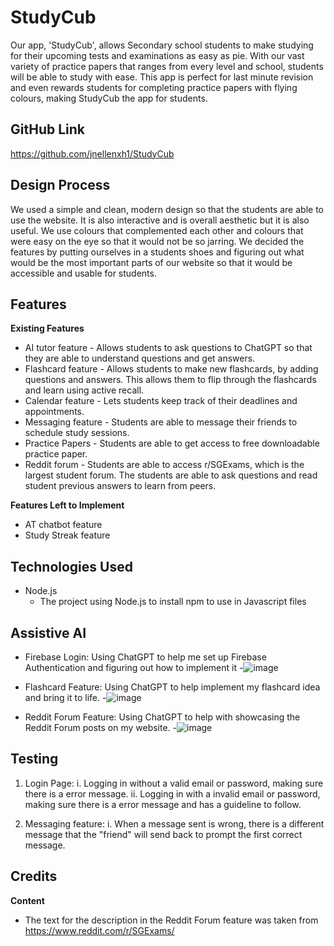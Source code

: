 # StudyCub
Our app, 'StudyCub', allows Secondary school students to make studying for their upcoming tests and examinations as easy as pie. With our vast variety of practice papers that ranges from every level and school, students will be able to study with ease. This app is perfect for last minute revision and even rewards students for completing practice papers with flying colours, making StudyCub the app for students.

## GitHub Link
https://github.com/jnellenxh1/StudyCub

## Design Process
We used a simple and clean, modern design so that the students are able to use the website. It is also interactive and is overall aesthetic but it is also useful. We use colours that complemented each other and colours that were easy on the eye so that it would not be so jarring. We decided the features by putting ourselves in a students shoes and figuring out what would be the most important parts of our website so that it would be accessible and usable for students. 

## Features
**Existing Features**
- AI tutor feature - Allows students to ask questions to ChatGPT so that they are able to understand questions and get answers.
- Flashcard feature - Allows students to make new flashcards, by adding questions and answers. This allows them to flip through the flashcards and learn using active recall.
- Calendar feature - Lets students keep track of their deadlines and appointments.
- Messaging feature - Students are able to message their friends to schedule study sessions.
- Practice Papers - Students are able to get access to free downloadable practice paper.
- Reddit forum - Students are able to access r/SGExams, which is the largest student forum. The students are able to ask questions and read student previous answers to learn from peers.
  
**Features Left to Implement**
- AT chatbot feature
- Study Streak feature
  
## Technologies Used
- Node.js
  - The project using Node.js to install npm to use in Javascript files
  
## Assistive AI
- Firebase Login: Using ChatGPT to help me set up Firebase Authentication and figuring out how to implement it
  -![image](https://github.com/user-attachments/assets/8ad106df-6974-4928-b857-149e49487882)

- Flashcard Feature: Using ChatGPT to help implement my flashcard idea and bring it to life.
  -![image](https://github.com/user-attachments/assets/02a43bcb-cb0a-41b4-bb17-986ca5bdd532)

- Reddit Forum Feature: Using ChatGPT to help with showcasing the Reddit Forum posts on my website.
  -![image](https://github.com/user-attachments/assets/3d718946-bd99-43e4-88ec-2d88340cca8b)

## Testing
1. Login Page:
   i. Logging in without a valid email or password, making sure there is a error message. 
   ii. Logging in with a invalid email or password, making sure there is a error message and has a guideline to follow.

2. Messaging feature:
   i. When a message sent is wrong, there is a different message that the "friend" will send back to prompt the first correct message.

## Credits
**Content**
- The text for the description in the Reddit Forum feature was taken from https://www.reddit.com/r/SGExams/
